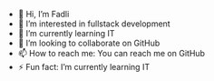 - 👋 Hi, I’m Fadli
- 👀 I’m interested in fullstack development
- 🌱 I’m currently learning IT
- 💞️ I’m looking to collaborate on GitHub
- 📫 How to reach me: You can reach me on GitHub
- ⚡ Fun fact: I’m currently learning IT

<!---
SAYA-FADLI/SAYA-FADLI is a ✨ special ✨ repository because its `README.md` (this file) appears on your GitHub profile.
You can click the Preview link to take a look at your changes.
--->
